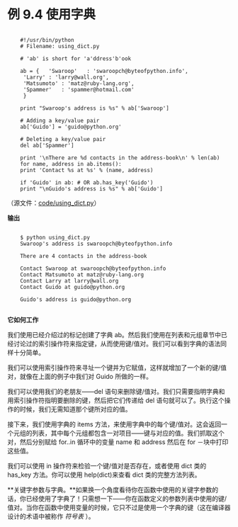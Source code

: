 # 例 9.4 使用字典

```

    #!/usr/bin/python
    # Filename: using_dict.py
    
    # 'ab' is short for 'a'ddress'b'ook
    
    ab = {   'Swaroop'   : 'swaroopch@byteofpython.info',
     'Larry' : 'larry@wall.org',
     'Matsumoto' : 'matz@ruby-lang.org',
     'Spammer'   : 'spammer@hotmail.com'
     }
    
    print "Swaroop's address is %s" % ab['Swaroop']
    
    # Adding a key/value pair
    ab['Guido'] = 'guido@python.org'
    
    # Deleting a key/value pair
    del ab['Spammer']
    
    print '\nThere are %d contacts in the address-book\n' % len(ab)
    for name, address in ab.items():
    print 'Contact %s at %s' % (name, address)
    
    if 'Guido' in ab: # OR ab.has_key('Guido')
    print "\nGuido's address is %s" % ab['Guido']

```

（源文件：[code/using_dict.py](http://woodpecker.org.cn/abyteofpython_cn/chinese/code/using_dict.py)）

**输出**

```

    $ python using_dict.py
    Swaroop's address is swaroopch@byteofpython.info
    
    There are 4 contacts in the address-book
    
    Contact Swaroop at swaroopch@byteofpython.info
    Contact Matsumoto at matz@ruby-lang.org
    Contact Larry at larry@wall.org
    Contact Guido at guido@python.org
    
    Guido's address is guido@python.org
    

```

**它如何工作**

我们使用已经介绍过的标记创建了字典 ab。然后我们使用在列表和元组章节中已经讨论过的索引操作符来指定键，从而使用键/值对。我们可以看到字典的语法同样十分简单。

我们可以使用索引操作符来寻址一个键并为它赋值，这样就增加了一个新的键/值对，就像在上面的例子中我们对 Guido 所做的一样。

我们可以使用我们的老朋友——del 语句来删除键/值对。我们只需要指明字典和用索引操作符指明要删除的键，然后把它们传递给 del 语句就可以了。执行这个操作的时候，我们无需知道那个键所对应的值。

接下来，我们使用字典的 items 方法，来使用字典中的每个键/值对。这会返回一个元组的列表，其中每个元组都包含一对项目——键与对应的值。我们抓取这个对，然后分别赋给 for..in 循环中的变量 name 和 address 然后在 for －块中打印这些值。

我们可以使用 in 操作符来检验一个键/值对是否存在，或者使用 dict 类的 has_key 方法。你可以使用 help(dict)来查看 dict 类的完整方法列表。

**关键字参数与字典。**如果换一个角度看待你在函数中使用的关键字参数的话，你已经使用了字典了！只需想一下——你在函数定义的参数列表中使用的键/值对。当你在函数中使用变量的时候，它只不过是使用一个字典的键（这在编译器设计的术语中被称作 *符号表* ）。
